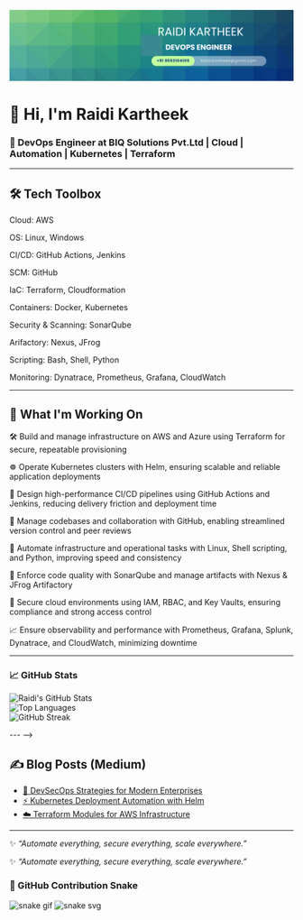![alt text](<Blue Green Geometric Company LinkedIn Banner.png>)


# 👋 Hi, I'm Raidi Kartheek  

### 🚀  DevOps Engineer at BIQ Solutions Pvt.Ltd | Cloud | Automation | Kubernetes | Terraform  
---

## 🛠️ Tech Toolbox  

Cloud: AWS

OS: Linux, Windows

CI/CD: GitHub Actions, Jenkins

SCM: GitHub

IaC: Terraform, Cloudformation 

Containers: Docker, Kubernetes 

Security & Scanning: SonarQube 

Arifactory: Nexus, JFrog

Scripting: Bash, Shell, Python

Monitoring: Dynatrace, Prometheus, Grafana, CloudWatch

---


## 🔭 What I'm Working On  
🛠️ Build and manage infrastructure on AWS and Azure using Terraform for secure, repeatable provisioning  

☸️ Operate Kubernetes clusters with Helm, ensuring scalable and reliable application deployments  

🚀 Design high-performance CI/CD pipelines using GitHub Actions and Jenkins, reducing delivery friction and deployment time  

📃️ Manage codebases and collaboration with GitHub, enabling streamlined version control and peer reviews  

🤖 Automate infrastructure and operational tasks with Linux, Shell scripting, and Python, improving speed and consistency  

🧪 Enforce code quality with SonarQube and manage artifacts with Nexus & JFrog Artifactory  

🔐 Secure cloud environments using IAM, RBAC, and Key Vaults, ensuring compliance and strong access control  

📈 Ensure observability and performance with Prometheus, Grafana, Splunk, Dynatrace, and CloudWatch, minimizing downtime  


---
<!-- 👋 Hi, I'm Raidi kartheek
Devops Engineer  @ BIQ Solutions Pvt.Ltd
🚀 DevOps • Cloud Engineer | AWS| CI/CD | Kubernetes | Terraform 







![Profile Views](https://komarev.com/ghpvc/?username=Raidi13&label=Profile%20Views&color=blue&style=flat)  
[![LinkedIn](https://img.shields.io/badge/LinkedIn-blue?logo=linkedin&logoColor=white)](https://www.linkedin.com/in/raidi-kartheek/)  
[![Medium](https://img.shields.io/badge/Medium-black?logo=medium&logoColor=white)](https://medium.com/@Raidi13)  

---

### 🌟 About Me  

- 🔭  **DevOps automation, Terraform, Kubernetes, and CI/CD pipelines**  
- 🤝 **Cloud-native projects, Kubernetes deployments, and DevSecOps automation**  
- 👨‍💻**advanced multi-cloud integration (AWS + Azure + GCP)**  
- 🌱**Azure Cloud, Ansible roles, and advanced Kubernetes networking**  
- 💬 Ask me about **AWS, Terraform, Jenkins, Kubernetes, Ansible, DevSecOps strategies**  
- ⚡ Fun fact: **I can automate almost anything with a shell script 🚀**  

---


### 📈 GitHub Stats  

![Raidi's GitHub Stats](https://github-readme-stats.vercel.app/api?username=Raidi13&show_icons=true&theme=tokyonight)  
![Top Languages](https://github-readme-stats.vercel.app/api/top-langs/?username=Raidi13&layout=compact&theme=tokyonight)  
![GitHub Streak](https://streak-stats.demolab.com?user=Raidi13&theme=tokyonight&hide_border=true)  

--- -->


 
 ### 📈 GitHub Stats  

![Raidi's GitHub Stats](https://github-readme-stats.vercel.app/api?username=Raidi13&show_icons=true&theme=tokyonight)  
![Top Languages](https://github-readme-stats.vercel.app/api/top-langs/?username=Raidi13&layout=compact&theme=tokyonight)  
![GitHub Streak](https://streak-stats.demolab.com?user=Raidi13&theme=tokyonight&hide_border=true)  

--- -->
<!-- ## 📊 GitHub Stats  

<p align="center">
  <img src="https://github-readme-stats.vercel.app/api?username=Raidi13&show_icons=true&theme=radical" height="180" />
  <img src="https://github-readme-stats.vercel.app/api/top-langs/?username=Raidi13&layout=compact&theme=radical" height="180" />
</p>  

<p align="center">
  <img src="https://streak-stats.demolab.com?user=Raidi13&theme=radical&hide_border=true" height="180" />
</p>  


--- -->

## ✍️ Blog Posts (Medium)  
- [🚀 DevSecOps Strategies for Modern Enterprises](https://medium.com/@Raidi13)  
- [⚡ Kubernetes Deployment Automation with Helm](https://medium.com/@Raidi13)  
- [☁️ Terraform Modules for AWS Infrastructure](https://medium.com/@Raidi13)  

---

✨ *“Automate everything, secure everything, scale everywhere.”*  




<!-- # 👋 Hi, I'm Raidi Kartheek  

### 🚀 Senior DevOps Engineer | AWS | Kubernetes | Terraform | CI/CD  

---

## 🔭 Currently Working On  
- Automating **AWS infrastructure** with Terraform & Ansible  
- Building **end-to-end CI/CD pipelines** with Jenkins & GitHub Actions  
- Managing **Kubernetes deployments** using Helm & ArgoCD  
- Implementing **DevSecOps practices** with SonarQube, Veracode & ECR Scanning  

---

## 🤝 Open to Collaborate On  
- Cloud-native projects (AWS, Azure, GCP)  
- Kubernetes & microservices deployments  
- DevSecOps automation and best practices  

---

## 🌱 Currently Learning  
- Advanced **Azure Cloud** (AKS, IAM, Networking)  
- Multi-cloud automation & hybrid cloud strategies  
- Service mesh with **Istio / Linkerd**  

---

## 💬 Ask Me About  
- 🚀 AWS Cloud (EC2, VPC, IAM, RDS, Auto Scaling)  
- ⚙️ Terraform Modules & Infrastructure as Code  
- 🛠️ Jenkins & GitHub Actions CI/CD  
- ☸️ Kubernetes, Helm, Docker  

---

## 🛠️ Tech Stack  

**Infrastructure as Code**  
Terraform | Ansible | AWS CloudFormation  

**Cloud Platforms**  
AWS | Azure (Learning) | GCP (Exploring)  

**CI/CD & Automation**  
Jenkins | GitHub Actions | ArgoCD | Helm  

**Containers & Orchestration**  
Docker | Kubernetes | EKS  

**Monitoring & Security**  
Prometheus | Grafana | SonarQube | Veracode | Metasploit  

---

## 📊 My GitHub by the Numbers  

- 🌐 Public Repositories: ![Repos](https://img.shields.io/badge/dynamic/json?url=https://api.github.com/users/Raidi13&query=$.public_repos&label=Repos)  
- 👥 Followers: ![Followers](https://img.shields.io/github/followers/Raidi13?style=flat)  
- ⭐ Stars: ![Stars](https://img.shields.io/github/stars/Raidi13?style=flat)  

---

## ✍️ Latest Blog Posts  

- [🚀 DevSecOps Strategies for Modern Enterprises](https://medium.com/@Raidi13)  
- [☸️ Kubernetes Deployment Automation with Helm](https://medium.com/@Raidi13)  
- [⚡ Terraform Modules for AWS Infrastructure](https://medium.com/@Raidi13)  

---
## 📊 My GitHub Activity   -->


✨ *“Automate everything, secure everything, scale everywhere.”*  

### 🐍 GitHub Contribution Snake
![snake gif](https://github.com/YOUR-USERNAME/YOUR-USERNAME/blob/output/github-contribution-grid-snake.gif)
![snake svg](https://github.com/YOUR-USERNAME/YOUR-USERNAME/blob/output/github-contribution-grid-snake.svg)



